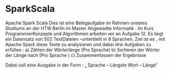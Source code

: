 # SparkScala
Apache Spark Scala
Dies ist eine Belegaufgabe im Rahmen unseres Studiums an der HTW Berlin im Master Angewadte Informatik . Im Kurs ProgrammierKonzepte und Algorithmen arbeiten wir an Aufgabe 12.
Es liegt ein Datensatz von 502 TextDateien –untertteilt in 8 Sprachen. Ziel ist es , mit Apache Spark diese Texte zu analysieren und dabei drei Aufgaben zu erfüllen :
a)	Zählen der Wörterlänge (Pro Sprache)
b)	Sortieren der Wörter der Länge nach (Pro Sprache )
c)	Zusammenfassen der Ergebnisse

  Dabei soll eine Ausgabe in der Form : „ Sprache – Längste Wort – Länge“
